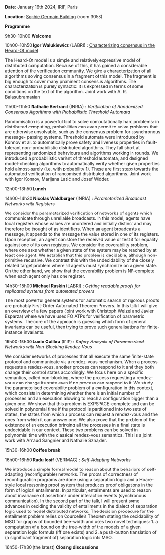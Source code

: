 **Date**: January 16th 2024, IRIF, Paris

**Location**: [Sophie Germain Building](https://maps.app.goo.gl/RP9ENjVjaeUiUdhH8) (room 3058)

**Programme**

9h30-10h00 **Welcome**

10h00-10h50 **Igor Walukiewicz** (LABRI) : [Characterizing consensus in the Heard-Of model](pavedys_16_01_2024_Igor.pdf)

The Heard-Of model is a simple and relatively expressive model of distributed computation. Because  of this, it has gained a considerable attention of the verification community. We give a characterization of all algorithms solving consensus in a fragment of this model. The fragment is big enough to cover  many prominent consensus algorithms. The characterization is purely syntactic: it is expressed in terms of some conditions on the text of the algorithm. Joint work with A. R. Balasubramanian

11h00-11h50 **Nathalie Bertrand** (INRIA) : *Verification of Randomized Consensus Algorithms with Probabilistic Threshold
Automata* 

Randomisation is a powerful tool to solve computationally hard problems: in
distributed computing, probabilities can even permit to solve problems that are
otherwise unsolvable, such as the consensus problem for asynchronous message-
passing systems. Threshold automata were introduced by Konnov et al. to
automatically prove safety and liveness properties in fault-tolerant non-
probabilistic distributed algorithms. They fall short at representing randomized
behaviours and algorithms working in rounds. We introduced a probabilistic
variant of threshold automata, and designed model-checking algorithms to
automatically verify whether given properties hold almost-surely (i.e. with
probability 1). These are first steps towards the automated verification of
randomised distributed algorithms. Joint work with Igor Konnov, Marijana Lazić and Josef Widder.

12h00-13h50 **Lunch**
 
14h00-14h30 **Nicolas Waldburger** (INRIA) : *Parameterized Broadcast Networks with Registers* 

We consider the parameterized verification of networks of agents which communicate through unreliable broadcasts. In this model, agents have local registers whose values are unordered and initially distinct and may therefore be thought of as identifiers. When an agent broadcasts a message, it appends to the message the value stored in one of its registers. Upon reception, an agent can store the received value or test it for equality against one of its own registers. We consider the coverability problem, where one asks whether a given state of the system may be reached by at least one agent. We establish that this problem is decidable, although non-primitive recursive. We contrast this with the undecidability of the closely related target problem where all agents must synchronize on a given state. On the other hand, we show that the coverability problem is NP-complete when each agent only has one register.

14h30-15h00 **Michael Raskin** (LABRI) : *Getting readable proofs for replicated systems from automated provers*

The most powerful general systems for automatic search of rigorous proofs are probably First-Order Automated Theorem Provers. In this talk I will give an overview of a few papers (joint work with Christoph Welzel and Javier Esparza) where we have used FO ATPs for verification of parametric systems. The core of the approach is guessing which form of general invariants can be useful, then trying to prove such generalisations for finite-instance invariants.

15h00-15h30 **Lucie Guillou** (IRIF) : *Safety Analysis of Parameterised Networks with Non-Blocking Rendez-Vous*

We consider networks of processes that all execute the same finite-state protocol and communicate via a rendez-vous mechanism. When a process requests a rendez-vous, another process can respond to it and they both change their control states accordingly. We focus here on a specific semantics, called non-blocking, where the process requesting a rendez-vous can change its state even if no process can respond to it. We study the parameterised coverability problem of a configuration in this context, which consists in determining whether there is an initial number of processes and an execution allowing to reach a configuration bigger than a given one. We show that this problem is EXPSPACE-complete and can be solved in polynomial time if the protocol is partitioned into two sets of states, the states from which a process can request a rendez-vous and the ones from which it can answer one. We also prove that the problem of the existence of an execution bringing all the processes in a final state is undecidable in our context. These two problems can be solved in polynomial time with the classical rendez-vous semantics.
This is a joint work with Arnaud Sangnier and Nathalie Sznajder.

15h30-16h00 **Coffee break**

16h00-16h50 **Radu Iosif** (VERIMAG) : *Self-Adapting Networks* 

We introduce a simple formal model to reason about the behaviors of self-adapting (reconfigurable) networks. The proofs of correctness of reconfiguration programs are done using a separation logic and a Hoare-style local reasoning proof system that produces proof obligations in the form of logical entailments. In particular, entailments are used to reason about invariance of assertions under interaction events (synchronous communication). In the second part of the talk, I will present some advances in deciding the validity of entailments in the dialect of separation logic used to model distributed networks. The decision procedure for the entailment problem relies on Courcelle’s Theorem stating the decidability of MSO for graphs of bounded tree-width and uses two novel techniques: 1. a computation of a bound on the tree-width of the models of a given separation logic formula (iff one exists) and 2. a push-button translation of (a significant fragment of) separation logic into MSO. 

16h50-17h30 (the latest) **Closing discussions**

